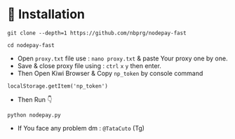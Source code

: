 # 🌟 Installation 
```
git clone --depth=1 https://github.com/nbprg/nodepay-fast
```
```
cd nodepay-fast
```
- Open ```proxy.txt``` file use : ```nano proxy.txt``` & paste Your proxy one by one.
- Save & close proxy file using : ```ctrl``` ```x``` ```y``` then enter.
- Then Open Kiwi Browser & Copy ```np_token``` by console command
```
localStorage.getItem('np_token')
```
- Then Run 👇
```
python nodepay.py
```
- If You face any problem dm : ```@TataCuto``` (Tg)

